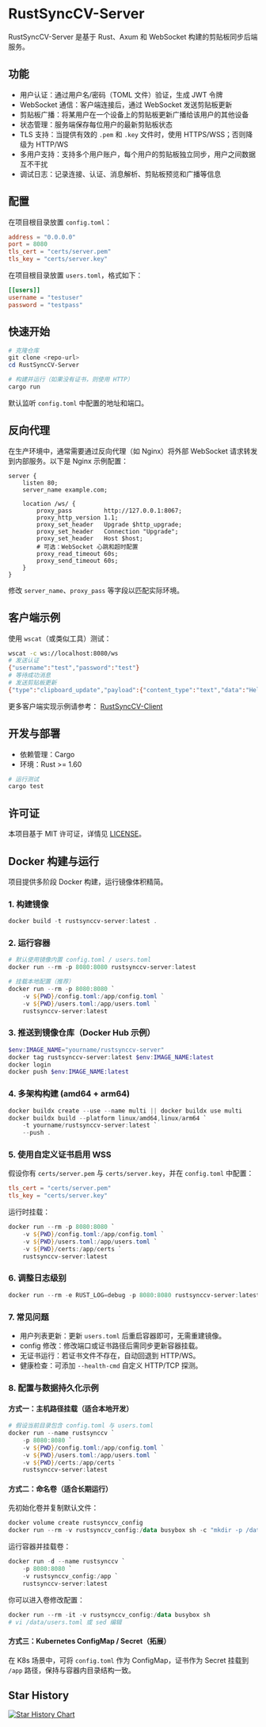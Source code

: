 # RustSyncCV-Server

RustSyncCV-Server 是基于 Rust、Axum 和 WebSocket 构建的剪贴板同步后端服务。

## 功能

- 用户认证：通过用户名/密码（TOML 文件）验证，生成 JWT 令牌
- WebSocket 通信：客户端连接后，通过 WebSocket 发送剪贴板更新
- 剪贴板广播：将某用户在一个设备上的剪贴板更新广播给该用户的其他设备
- 状态管理：服务端保存每位用户的最新剪贴板状态
- TLS 支持：当提供有效的 `.pem` 和 `.key` 文件时，使用 HTTPS/WSS；否则降级为 HTTP/WS
- 多用户支持：支持多个用户账户，每个用户的剪贴板独立同步，用户之间数据互不干扰
- 调试日志：记录连接、认证、消息解析、剪贴板预览和广播等信息

## 配置

在项目根目录放置 `config.toml`：

```toml
address = "0.0.0.0"
port = 8080
tls_cert = "certs/server.pem"
tls_key = "certs/server.key"
```

在项目根目录放置 `users.toml`，格式如下：

```toml
[[users]]
username = "testuser"
password = "testpass"
```

## 快速开始

```powershell
# 克隆仓库
git clone <repo-url>
cd RustSyncCV-Server

# 构建并运行（如果没有证书，则使用 HTTP）
cargo run
```

默认监听 `config.toml` 中配置的地址和端口。

## 反向代理

在生产环境中，通常需要通过反向代理（如 Nginx）将外部 WebSocket 请求转发到内部服务。以下是 Nginx 示例配置：

```nginx
server {
    listen 80;
    server_name example.com;

    location /ws/ {
        proxy_pass         http://127.0.0.1:8067;
        proxy_http_version 1.1;
        proxy_set_header   Upgrade $http_upgrade;
        proxy_set_header   Connection "Upgrade";
        proxy_set_header   Host $host;
        # 可选：WebSocket 心跳和超时配置
        proxy_read_timeout 60s;
        proxy_send_timeout 60s;
    }
}
```

修改 `server_name`、`proxy_pass` 等字段以匹配实际环境。

## 客户端示例

使用 `wscat`（或类似工具）测试：

```bash
wscat -c ws://localhost:8080/ws
# 发送认证
{"username":"test","password":"test"}
# 等待成功消息
# 发送剪贴板更新
{"type":"clipboard_update","payload":{"content_type":"text","data":"Hello from CLI","sender_device_id":"device1"}}
```
更多客户端实现示例请参考： [RustSyncCV-Client](https://github.com/Dr1mH4X/RustSyncCV-Client)

## 开发与部署

- 依赖管理：Cargo
- 环境：Rust >= 1.60

```powershell
# 运行测试
cargo test
```

## 许可证

本项目基于 MIT 许可证，详情见 [LICENSE](LICENSE)。

## Docker 构建与运行

项目提供多阶段 Docker 构建，运行镜像体积精简。

### 1. 构建镜像

```powershell
docker build -t rustsynccv-server:latest .
```

### 2. 运行容器

```powershell
# 默认使用镜像内置 config.toml / users.toml
docker run --rm -p 8080:8080 rustsynccv-server:latest

# 挂载本地配置（推荐）
docker run --rm -p 8080:8080 `
    -v ${PWD}/config.toml:/app/config.toml `
    -v ${PWD}/users.toml:/app/users.toml `
    rustsynccv-server:latest
```

### 3. 推送到镜像仓库（Docker Hub 示例）

```powershell
$env:IMAGE_NAME="yourname/rustsynccv-server"
docker tag rustsynccv-server:latest $env:IMAGE_NAME:latest
docker login
docker push $env:IMAGE_NAME:latest
```

### 4. 多架构构建 (amd64 + arm64)

```powershell
docker buildx create --use --name multi || docker buildx use multi
docker buildx build --platform linux/amd64,linux/arm64 `
    -t yourname/rustsynccv-server:latest `
    --push .
```

### 5. 使用自定义证书启用 WSS

假设你有 `certs/server.pem` 与 `certs/server.key`，并在 `config.toml` 中配置：

```toml
tls_cert = "certs/server.pem"
tls_key = "certs/server.key"
```

运行时挂载：

```powershell
docker run --rm -p 8080:8080 `
    -v ${PWD}/config.toml:/app/config.toml `
    -v ${PWD}/users.toml:/app/users.toml `
    -v ${PWD}/certs:/app/certs `
    rustsynccv-server:latest
```

### 6. 调整日志级别

```powershell
docker run --rm -e RUST_LOG=debug -p 8080:8080 rustsynccv-server:latest
```

### 7. 常见问题

- 用户列表更新：更新 `users.toml` 后重启容器即可，无需重建镜像。
- config 修改：修改端口或证书路径后需同步更新容器挂载。
- 无证书运行：若证书文件不存在，自动回退到 HTTP/WS。
- 健康检查：可添加 `--health-cmd` 自定义 HTTP/TCP 探测。

### 8. 配置与数据持久化示例

#### 方式一：主机路径挂载（适合本地开发）

```powershell
# 假设当前目录包含 config.toml 与 users.toml
docker run --name rustsynccv `
    -p 8080:8080 `
    -v ${PWD}/config.toml:/app/config.toml `
    -v ${PWD}/users.toml:/app/users.toml `
    -v ${PWD}/certs:/app/certs `
    rustsynccv-server:latest
```

#### 方式二：命名卷（适合长期运行）

先初始化卷并复制默认文件：
```powershell
docker volume create rustsynccv_config
docker run --rm -v rustsynccv_config:/data busybox sh -c "mkdir -p /data && echo 'address = \"0.0.0.0\"\nport = 8080\ntls_cert = \"certs/server.pem\"\ntls_key = \"certs/server.key\"' > /data/config.toml && echo '[[users]]\nusername = \"test\"\npassword = \"test\"' > /data/users.toml"
```

运行容器并挂载卷：
```powershell
docker run -d --name rustsynccv `
    -p 8080:8080 `
    -v rustsynccv_config:/app `
    rustsynccv-server:latest
```

你可以进入卷修改配置：
```powershell
docker run --rm -it -v rustsynccv_config:/data busybox sh
# vi /data/users.toml 或 sed 编辑
```

#### 方式三：Kubernetes ConfigMap / Secret（拓展）

在 K8s 场景中，可将 `config.toml` 作为 ConfigMap，证书作为 Secret 挂载到 `/app` 路径，保持与容器内目录结构一致。

## Star History

[![Star History Chart](https://api.star-history.com/svg?repos=Dr1mH4X/RustSyncCV-Client,Dr1mH4X/RustSyncCV-Server&type=Date)](https://www.star-history.com/#Dr1mH4X/RustSyncCV-Client&Dr1mH4X/RustSyncCV-Server&Date)
